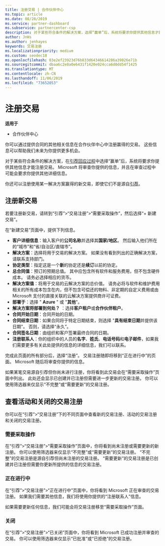 ```yaml
---
title: 注册交易 | 合作伙伴中心
ms.topic: article
ms.date: 08/28/2019
ms.service: partner-dashboard
ms.subservice: partnercenter-csp
description: 对于某些符合条件的解决方案，选择“赢单”后，系统将要求你提供其他信息才能注册交易。 Microsoft 将审查你提供的信息，并且在审查过程中可能会要求你提供其他详细信息。
author: JnHs
ms.author: jenhayes
keywords: 交易注册
ms.localizationpriority: medium
ms.custom: seodec18
ms.openlocfilehash: 03e2ef23923d76b833d64346614286a39826e71b
ms.sourcegitcommit: dbaa6c2e8a0e6431f1420e024cca6d0dd54f1425
ms.translationtype: MT
ms.contentlocale: zh-CN
ms.lasthandoff: 11/06/2019
ms.locfileid: "73652053"
---
```

# <a name="register-your-deals"></a>注册交易

**适用于**

-  合作伙伴中心

你可以通过提供合同的其他相关信息在合作伙伴中心中注册赢得的交易。 这些信息可以帮助我们未来为你提供更多机会。

对于某些符合条件的解决方案，在[引荐回应过程](responding-to-referrals.md)中选择“赢单”后，系统将要求你提供其他信息才能注册交易。 Microsoft 将审查你提供的信息，并且在审查过程中可能会要求你提供其他详细信息。

你还可以注册使用某一解决方案赢得的新交易，即使它们不是源自[引荐](referrals.md)。 

## <a name="register-a-new-deal"></a>注册新交易

若要注册新交易，请转到“引荐”>“交易注册”>“需要采取操作”，然后选择“+ 新建交易”。

在“新建交易”页面中，提供下列信息。

- **客户详细信息**：输入客户的**公司名称**并选择其**国家/地区**。 然后输入他们所在的“城市”和“省/自治区/直辖市”。
- **解决方案**：选择将用于交易的解决方案。 如果没有看到列出的正确解决方案，请联系支持部门。
- **协定类型**：指定这是一个**新**的协定还是**续订**以前的协定。
- **总合同值**：预订的预期总值。 其中应包含所有软件和服务费用，但不包含硬件成本。 请务必选择相应的货币。
- **解决方案值**：将用于交易的云解决方案的总价值。 请务必将与软件和维护费用相关的所有成本包含在内，但不包含可偿还的物料、非定期的自定义费用或由 Microsoft 支付的直接关联的云解决方案提供商许可证费。
- **部署于**：选择 " **Azure** " 或 "**其他**"。
- **解决方案将部署到何处？** ：选择**客户租户**或**合作伙伴租户**。
- **合同开始日期**：合同开始的日期。
- **合同结束日期**：如果合同将于特定日期结束，则选择 "**具有结束日期**并提供该日期"。 否则，请选择“永久”。
- **合同签名日期**：由组织和客户签署最终合同的日期。
- **注册联系人**：你的组织中的人员的**名字**、**姓氏**、**电话号码**和**电子邮件**，如果我们需要更多有关此处提供的信息的详细信息，我们可以联系。

完成此页面的所有部分后，选择“注册”。 交易注册随即将移到“正在进行中”的页面。 Microsoft 随后将审查你提供的信息。

如果某笔交易源自引荐但你尚未进行注册，你将看到此交易会在“需要采取操作”页面中列出。 此处还会显示已创建并已注册但需要进一步更新的交易注册。 你可以使用筛选器来仅显示“不完整”或“需要更新”的交易注册。

## <a name="viewing-active-and-closed-deal-registrations"></a>查看活动和关闭的交易注册

你可以在“引荐”>“交易注册”下的不同页面中查看新的交易注册、活动的交易注册和关闭的交易注册。

### <a name="action-required"></a>需要采取操作

在“引荐”>“交易注册”>“需要采取操作”页面中，你将看到尚未注册或需要更新的新注册。 你可以使用筛选器来仅显示“不完整”或“需要更新”的交易注册。 “不完整”的交易注册是源自引荐但尚未注册的交易注册。 “需要更新”的交易注册是已创建并已注册但需要你更新所提供的信息的交易注册。

### <a name="in-progress"></a>正在进行中

在“引荐”>“交易注册”>“正在进行中”页面中，你将看到 Microsoft 正在审查的交易注册。 如果我们需要其他信息，我们将使用你提供的“注册联系人”信息。

如果需要更新任何信息，我们可能会将交易注册移至“需要采取操作”页面。

### <a name="closed"></a>关闭

在“引荐”>“交易注册”>“已关闭”页面中，你将看到 Microsoft 已成功注册并审查的交易。 你可以使用筛选器来仅显示“已批准”或“已拒绝”的交易注册。
